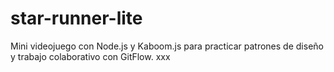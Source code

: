 # star-runner-lite
Mini videojuego con Node.js y Kaboom.js para practicar patrones de diseño y trabajo colaborativo con GitFlow.
xxx